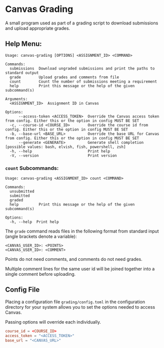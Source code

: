 # Canvas Grading

A small program used as part of a grading script to download submissions and upload appropriate grades.

## Help Menu:

```
Usage: canvas-grading [OPTIONS] <ASSIGNMENT_ID> <COMMAND>

Commands:
  submissions  Download ungraded submissions and print the paths to standard output
  grade        Upload grades and comments from file
  count        Count the number of submissions meeting a requirement
  help         Print this message or the help of the given subcommand(s)

Arguments:
  <ASSIGNMENT_ID>  Assignment ID in Canvas

Options:
      --access-token <ACCESS_TOKEN>  Override the Canvas access token from config. Either this or the option in config MUST BE SET
  -c, --course-id <COURSE_ID>        Override the course id from config. Either this or the option in config MUST BE SET
  -b, --base-url <BASE_URL>          Override the base URL for Canvas from config. Either this or the option in config MUST BE SET
      --generate <GENERATE>          Generate shell completion [possible values: bash, elvish, fish, powershell, zsh]
  -h, --help                         Print help
  -V, --version                      Print version
```

### `count` Subcommands:

```
Usage: canvas-grading <ASSIGNMENT_ID> count <COMMAND>

Commands:
  unsubmitted  
  submitted    
  graded       
  help         Print this message or the help of the given subcommand(s)

Options:
  -h, --help  Print help
```

The `grade` command reads files in the following format from standard input (angle brackets denote a variable):

```
<CANVAS_USER_ID>: <POINTS>
<CANVAS_USER_ID>: <COMMENT>
```

Points do not need comments, and comments do not need grades.

Multiple comment lines for the same user id will be joined together into a single comment before uploading.

## Config File

Placing a configuration file `grading/config.toml` in the configuration directory for your system allows you to set the options needed to access Canvas.

Passing options will override each individually.

```toml
course_id = <COURSE_ID>
access_token = "<ACCESS_TOKEN>"
base_url = "<CANVAS_URL>"
```
